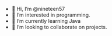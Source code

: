 - 👋 Hi, I’m @nineteen57
- 👀 I’m interested in programming.
- 🌱 I’m currently learning Java
- 💞️ I’m looking to collaborate on projects.

<!---
nineteen57/nineteen57 is a ✨ special ✨ repository because its `README.md` (this file) appears on your GitHub profile.
You can click the Preview link to take a look at your changes.
--->
